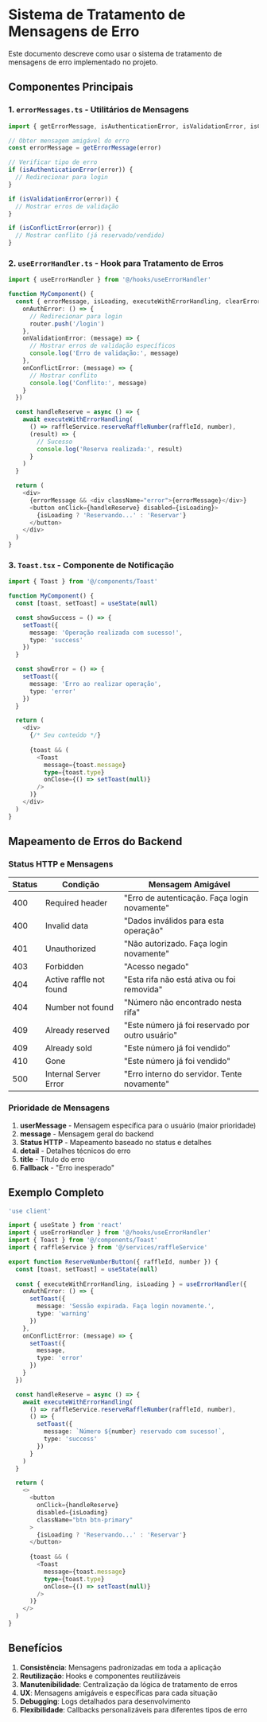 # Sistema de Tratamento de Mensagens de Erro

Este documento descreve como usar o sistema de tratamento de mensagens de erro implementado no projeto.

## Componentes Principais

### 1. `errorMessages.ts` - Utilitários de Mensagens

```typescript
import { getErrorMessage, isAuthenticationError, isValidationError, isConflictError } from '@/utils/errorMessages'

// Obter mensagem amigável do erro
const errorMessage = getErrorMessage(error)

// Verificar tipo de erro
if (isAuthenticationError(error)) {
  // Redirecionar para login
}

if (isValidationError(error)) {
  // Mostrar erros de validação
}

if (isConflictError(error)) {
  // Mostrar conflito (já reservado/vendido)
}
```

### 2. `useErrorHandler.ts` - Hook para Tratamento de Erros

```typescript
import { useErrorHandler } from '@/hooks/useErrorHandler'

function MyComponent() {
  const { errorMessage, isLoading, executeWithErrorHandling, clearError } = useErrorHandler({
    onAuthError: () => {
      // Redirecionar para login
      router.push('/login')
    },
    onValidationError: (message) => {
      // Mostrar erros de validação específicos
      console.log('Erro de validação:', message)
    },
    onConflictError: (message) => {
      // Mostrar conflito
      console.log('Conflito:', message)
    }
  })

  const handleReserve = async () => {
    await executeWithErrorHandling(
      () => raffleService.reserveRaffleNumber(raffleId, number),
      (result) => {
        // Sucesso
        console.log('Reserva realizada:', result)
      }
    )
  }

  return (
    <div>
      {errorMessage && <div className="error">{errorMessage}</div>}
      <button onClick={handleReserve} disabled={isLoading}>
        {isLoading ? 'Reservando...' : 'Reservar'}
      </button>
    </div>
  )
}
```

### 3. `Toast.tsx` - Componente de Notificação

```typescript
import { Toast } from '@/components/Toast'

function MyComponent() {
  const [toast, setToast] = useState(null)

  const showSuccess = () => {
    setToast({
      message: 'Operação realizada com sucesso!',
      type: 'success'
    })
  }

  const showError = () => {
    setToast({
      message: 'Erro ao realizar operação',
      type: 'error'
    })
  }

  return (
    <div>
      {/* Seu conteúdo */}
      
      {toast && (
        <Toast
          message={toast.message}
          type={toast.type}
          onClose={() => setToast(null)}
        />
      )}
    </div>
  )
}
```

## Mapeamento de Erros do Backend

### Status HTTP e Mensagens

| Status | Condição | Mensagem Amigável |
|--------|----------|-------------------|
| 400 | Required header | "Erro de autenticação. Faça login novamente" |
| 400 | Invalid data | "Dados inválidos para esta operação" |
| 401 | Unauthorized | "Não autorizado. Faça login novamente" |
| 403 | Forbidden | "Acesso negado" |
| 404 | Active raffle not found | "Esta rifa não está ativa ou foi removida" |
| 404 | Number not found | "Número não encontrado nesta rifa" |
| 409 | Already reserved | "Este número já foi reservado por outro usuário" |
| 409 | Already sold | "Este número já foi vendido" |
| 410 | Gone | "Este número já foi vendido" |
| 500 | Internal Server Error | "Erro interno do servidor. Tente novamente" |

### Prioridade de Mensagens

1. **userMessage** - Mensagem específica para o usuário (maior prioridade)
2. **message** - Mensagem geral do backend
3. **Status HTTP** - Mapeamento baseado no status e detalhes
4. **detail** - Detalhes técnicos do erro
5. **title** - Título do erro
6. **Fallback** - "Erro inesperado"

## Exemplo Completo

```typescript
'use client'

import { useState } from 'react'
import { useErrorHandler } from '@/hooks/useErrorHandler'
import { Toast } from '@/components/Toast'
import { raffleService } from '@/services/raffleService'

export function ReserveNumberButton({ raffleId, number }) {
  const [toast, setToast] = useState(null)
  
  const { executeWithErrorHandling, isLoading } = useErrorHandler({
    onAuthError: () => {
      setToast({
        message: 'Sessão expirada. Faça login novamente.',
        type: 'warning'
      })
    },
    onConflictError: (message) => {
      setToast({
        message,
        type: 'error'
      })
    }
  })

  const handleReserve = async () => {
    await executeWithErrorHandling(
      () => raffleService.reserveRaffleNumber(raffleId, number),
      () => {
        setToast({
          message: `Número ${number} reservado com sucesso!`,
          type: 'success'
        })
      }
    )
  }

  return (
    <>
      <button 
        onClick={handleReserve} 
        disabled={isLoading}
        className="btn btn-primary"
      >
        {isLoading ? 'Reservando...' : 'Reservar'}
      </button>
      
      {toast && (
        <Toast
          message={toast.message}
          type={toast.type}
          onClose={() => setToast(null)}
        />
      )}
    </>
  )
}
```

## Benefícios

1. **Consistência**: Mensagens padronizadas em toda a aplicação
2. **Reutilização**: Hooks e componentes reutilizáveis
3. **Manutenibilidade**: Centralização da lógica de tratamento de erros
4. **UX**: Mensagens amigáveis e específicas para cada situação
5. **Debugging**: Logs detalhados para desenvolvimento
6. **Flexibilidade**: Callbacks personalizáveis para diferentes tipos de erro







